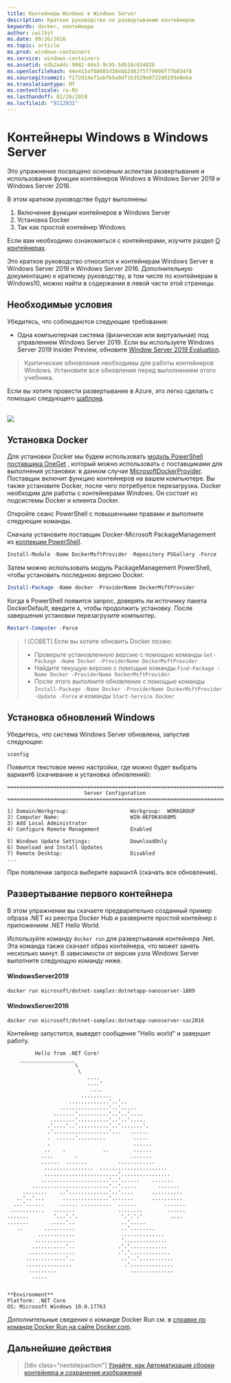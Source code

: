 ```yaml
---
title: Контейнеры Windows в Windows Server
description: Краткое руководство по развертыванию контейнеров
keywords: docker, контейнеры
author: cwilhit
ms.date: 09/26/2016
ms.topic: article
ms.prod: windows-containers
ms.service: windows-containers
ms.assetid: e3b2a4dc-9082-4de3-9c95-5d516c03482b
ms.openlocfilehash: 44e415af08881d18ebb2d82f5f79098f7fb034f8
ms.sourcegitcommit: f172d14ef1ebfb5a9df1b3529e0722d9103e0eba
ms.translationtype: MT
ms.contentlocale: ru-RU
ms.lasthandoff: 02/26/2019
ms.locfileid: "9112931"
---
```

# <a name="windows-containers-on-windows-server"></a>Контейнеры Windows в Windows Server

Это упражнение посвящено основным аспектам развертывания и использования функции контейнеров Windows в Windows Server 2019 и Windows Server 2016.

В этом кратком руководстве будут выполнены:

1. Включение функции контейнеров в Windows Server
2. Установка Docker
3. Так как простой контейнер Windows

Если вам необходимо ознакомиться с контейнерами, изучите раздел [О контейнерах](../about/index.md).

Это краткое руководство относится к контейнерам Windows Server в Windows Server 2019 и Windows Server 2016. Дополнительную документацию к краткому руководству, в том числе по контейнерам в Windows10, можно найти в содержании в левой части этой страницы.

## <a name="prerequisites"></a>Необходимые условия

Убедитесь, что соблюдаются следующие требования:
- Одна компьютерная система (физическая или виртуальная) под управлением Windows Server 2019. Если вы используете Windows Server 2019 Insider Preview, обновите [Window Server 2019 Evaluation](https://www.microsoft.com/en-us/evalcenter/evaluate-windows-server-2019 ).

> Критические обновления необходимы для работы контейнеров Windows. Установите все обновления перед выполнением этого учебника.

Если вы хотите провести развертывание в Azure, это легко сделать с помощью следующего [шаблона](https://github.com/Microsoft/Virtualization-Documentation/tree/master/windows-server-container-tools/containers-azure-template).

<br/>
<a href="https://portal.azure.com/#create/Microsoft.Template/uri/https%3A%2F%2Fraw.githubusercontent.com%2FMicrosoft%2FVirtualization-Documentation%2Flive%2Fwindows-server-container-tools%2Fcontainers-azure-template%2Fazuredeploy.json" target="_blank">
    <img src="https://azuredeploy.net/deploybutton.png"/>
</a>


## <a name="install-docker"></a>Установка Docker

Для установки Docker мы будем использовать [модуль PowerShell поставщика OneGet](https://github.com/oneget/oneget) , который можно использовать с поставщиками для выполнения установки: в данном случае [MicrosoftDockerProvider](https://github.com/OneGet/MicrosoftDockerProvider). Поставщик включит функцию контейнеров на вашем компьютере. Вы также установите Docker, после чего потребуется перезагрузка. Docker необходим для работы с контейнерами Windows. Он состоит из подсистемы Docker и клиента Docker.

Откройте сеанс PowerShell с повышенными правами и выполните следующие команды.

Сначала установите поставщик Docker-Microsoft PackageManagement из [коллекции PowerShell](https://www.powershellgallery.com/packages/DockerMsftProvider).

```powershell
Install-Module -Name DockerMsftProvider -Repository PSGallery -Force
```

Затем можно использовать модуль PackageManagement PowerShell, чтобы установить последнюю версию Docker.

```powershell
Install-Package -Name docker -ProviderName DockerMsftProvider
```

Когда в PowerShell появится запрос, доверять ли источнику пакета DockerDefault, введите `A`, чтобы продолжить установку. После завершения установки перезагрузите компьютер.

```powershell
Restart-Computer -Force
```

> ! [СОВЕТ] Если вы хотите обновить Docker позже:
>  - Проверьте установленную версию с помощью команды `Get-Package -Name Docker -ProviderName DockerMsftProvider`
>  - Найдите текущую версию с помощью команды `Find-Package -Name Docker -ProviderName DockerMsftProvider`
>  - После этого выполните обновление с помощью команды `Install-Package -Name Docker -ProviderName DockerMsftProvider -Update -Force` и команды `Start-Service Docker`

## <a name="install-windows-updates"></a>Установка обновлений Windows

Убедитесь, что система Windows Server обновлена, запустив следующее:

```console
sconfig
```

Появится текстовое меню настройки, где можно будет выбрать вариант6 (скачивание и установка обновлений):

```console
===============================================================================
                         Server Configuration
===============================================================================

1) Domain/Workgroup:                    Workgroup:  WORKGROUP
2) Computer Name:                       WIN-HEFDK4V68M5
3) Add Local Administrator
4) Configure Remote Management          Enabled

5) Windows Update Settings:             DownloadOnly
6) Download and Install Updates
7) Remote Desktop:                      Disabled
...
```

При появлении запроса выберите вариантA (скачать все обновления).

## <a name="deploy-your-first-container"></a>Развертывание первого контейнера

В этом упражнении вы скачаете предварительно созданный пример образа .NET из реестра Docker Hub и развернете простой контейнер с приложением .NET Hello World.  

Используйте команду `docker run` для развертывания контейнера .Net. Эта команда также скачает образ контейнера, что может занять несколько минут. В зависимости от версии узла Windows Server выполните следующую команду ниже.

#### <a name="windows-server-2019"></a>WindowsServer2019

```console
docker run microsoft/dotnet-samples:dotnetapp-nanoserver-1809
```

#### <a name="windows-server-2016"></a>WindowsServer2016

```console
docker run microsoft/dotnet-samples:dotnetapp-nanoserver-sac2016
```

Контейнер запустится, выведет сообщение "Hello world" и завершит работу.

```console
         Hello from .NET Core!
    __________________
                      \
                       \
                          ....
                          ....'
                           ....
                        ..........
                    .............'..'..
                 ................'..'.....
               .......'..........'..'..'....
              ........'..........'..'..'.....
             .'....'..'..........'..'.......'.
             .'..................'...   ......
             .  ......'.........         .....
             .                           ......
            ..    .            ..        ......
           ....       .                 .......
           ......  .......          ............
            ................  ......................
            ........................'................
           ......................'..'......    .......
        .........................'..'.....       .......
     ........    ..'.............'..'....      ..........
   ..'..'...      ...............'.......      ..........
  ...'......     ...... ..........  ......         .......
 ...........   .......              ........        ......
.......        '...'.'.              '.'.'.'         ....
.......       .....'..               ..'.....
   ..       ..........               ..'........
          ............               ..............
         .............               '..............
        ...........'..              .'.'............
       ...............              .'.'.............
      .............'..               ..'..'...........
      ...............                 .'..............
       .........                        ..............
        .....


**Environment**
Platform: .NET Core
OS: Microsoft Windows 10.0.17763
```

Дополнительные сведения о команде Docker Run см. в [справке по команде Docker Run на сайте Docker.com]( https://docs.docker.com/engine/reference/run/).

## <a name="next-steps"></a>Дальнейшие действия

> [!div class="nextstepaction"]
> [Узнайте, как Автоматизация сборки контейнера и сохранение изображений](./quick-start-images.md)
